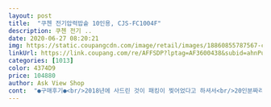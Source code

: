 ```yaml
---
layout: post 
title:  "쿠첸 전기압력밥솥 10인용, CJS-FC1004F" 
description: 쿠첸 전기 ..
date: 2020-06-27 08:20:21 
img: https://static.coupangcdn.com/image/retail/images/18860855787567-ce5762b3-1ee2-48b9-a260-e27d6f802d04.jpg 
linkUrl: https://link.coupang.com/re/AFFSDP?lptag=AF3600438&subid=ahnPublicAsk&pageKey=116174630&itemId=348003472&vendorItemId=3849769400&traceid=V0-113-f2257d3206a5d8ef 
categories: [1013] 
color: 4374D9 
price: 104880 
author: Ask View Shop 
cont:  "●구매후기●<br/>2018년에 사드린 것이 패킹이 찢어었다고 하셔서<br/>20인분짜리 큰 가스 압력밥솥으로 밥을 하시는데<br/>A/S 맡기려 여쭤봤더니 벌써 버리셨더라구요<br/>  <br/>  <br/>가스 압력밥솥은 너무 크고 무거워서 어깨가 아프시다고 하시네요<br/>간단히 말하면.<br/>.<br/> 솥 바닥만 아니라 옆면도 가열되서<br/>같이 딸려온 밥주걱이다.<br/><br/>결국 내공이 있으면<br/>고민 진짜 많이하다가.<br/>.<br/> 일단 써보자 하고 구매했다.<br/><br/>구매했어요<br/>그냥 전기밥솥에 압력솥 꼭지만 더 달린 정도라고 보면 딱 맞다.<br/><br/>그래도 나름 압력밥솥이라서 기본적인 밥맛은 나온다.<br/><br/>그래도 밥하는데는 문제없겠죵? 문제없기를 바랍니다<br/>그래서 호불호가 갈린듯 하다.<br/><br/>그리고 솥 두께나 무게에 차이가 많이 난다.<br/><br/>근데.<br/>.<br/> 그거 아니더라.<br/><br/>급하게 주문하였습니다<br/>기존에 넣던 만큼 넣었다간 죽밥이 된다.<br/><br/>기존에 쓰던 IH밥솥이 옆으로 증기가 새서 밥솥을 새로 바꾼건데,<br/>기존에 있던건 10여년 전에 선물받은 IH방식이다.<br/><br/>김이 새도, 이번에 구매한 열판방식보다 밥이 찰지고 맛있게 된다.<br/><br/>나도 입맛이 민감하진 않은 편이라 생각했는데.<br/>.<br/><br/>난 내공이 부족하니 앞으론 밥솥을 좋은거 써야겠다.<br/> 흑.<br/><br/>내솥이 진짜 밥맛의 차이를 좌우할까?<br/>누룽지가 생긴다는 평이 많았는데<br/>당장 내솥을 비교해보면 IH방식은 솥 바닥이 둥글고<br/>대박임.<br/><br/>대체 IH는 뭐고 열판은 또 뭐란 말인가!<br/>더 줄여야되는데 아직도 10년 쓴 습관이 고쳐지질 않는다.<br/><br/>무난하게 괜찮을 듯 합니다<br/>물을 얼마나 더 줄여서 알맞게 넣어야 찰지고 구수한 밥을 구현해낼 수 있을까?<br/>물을 조금만 넣어야지<br/>받아보니까 내솥이 좀 얇은것같더라고요<br/>밥맛이 거기서 거기겠지 생각했다.<br/><br/>밥솥 가격이 왜이렇게 차이나는지 늘 궁금했다.<br/><br/>밥솥이 뭐여도 밥을 맛있게 하는건가.<br/>.<br/>ㅠ<br/>밥알이 쫀득하게 살아 탱실하지 않고 푹푹 물컹하게 씹히는 밥이 된다.<br/><br/>밥에서 단맛이나 구수한 맛이 분명히 떨어진다.<br/><br/>밥은 되지만 찰기나 끈기가 없는 밥이 된다.<br/><br/>밥이 골고루 잘 익는거다.<br/><br/>밥풀이 안붙고.<br/>.<br/> 잘닦이고<br/>별 차이 못느낄수도 있을것 같다.<br/><br/>보온, 취사만 되면 되는데.<br/>.<br/> 왜이렇게 비싼거야?  고민이 많이 됐다.<br/><br/>사진 속 설명을 보면 더 쉽게 이해 될 것이다.<br/><br/>상품평만 열심히 찾아봤는데<br/>시간이 많이 걸릴거 같다.<br/><br/>시어른 쓰실 거에요<br/>시어머니가 밥을 지으시면 희안하게 맛있다.<br/><br/>시어머님께서 필요하다고 해서 구매했어요<br/>실제 이 차이가 뭐 얼마나 대단할까 싶었다.<br/><br/>싼 모델인 이걸로 구매했어요<br/>싼것도 괜찮다고 하셔서<br/>써보고 나서 IH가 뭔지 그제서야 찾아봤다.<br/><br/>써보니 차이를 확실히 알겠다.<br/><br/>아무튼 오늘 점심장사 끝나고와서 아직 밥은 안해봤고 자동세척만 했어요 ㅋ<br/>아참, 진짜 감동한건<br/>어렸을 때 집에서 많이 봤던 전기밥솥 내솥의 익숙한 자태.<br/><br/>어머님이 식당을 하시는데요<br/>여전히 내가 물을 많이 넣었나보다.<br/><br/>열판 방식은 바닥이 납작평편하다.<br/><br/>열판방식은 솥이 얇고 가볍고<br/>오늘 저녁이나 내일 아침에 사용해보고 밥맛이 괜찮은지 아닌지 후기 추가할게요<br/>완전 물건이다.<br/><br/>우리 시댁에<br/>우리거는 누룽지가 생긴 적이 없는걸 봐서는<br/>원래를 그걸로 살려고햇는데 어차피 식당에 밥하면 바로 떠서 보온기에 넣으니까<br/>음성 안내 필요없고, 다양한 기능 필요 없고<br/>이 밥솥이랑 더 친해지기까지<br/>이거랑 색만 다른 같은 모델인데<br/>이년전에 어깨 근육 수술을 하셔서<br/>이미 샀으니 한동안은 그냥 써야겠으니<br/>이상 오랜 고민의 상품평 끝.<br/><br/>이후에 더 추가할게요<br/>입맛이 예민하지 않은 사람이라면<br/>자세히 제대로 알아볼 생각은 못하고<br/>전기압력밥솥이 아닌<br/>주문 가격 110.<br/>000원<br/>지금 구매한 이 모델로<br/>진짜 가격차이가 괜히 나는게 아니란걸 분명히 알겠다.<br/><br/>집에 있는 전기 압력밥솥이랑 같은 모델이 18만원정도 하더라고요<br/>집에 있는 전기 압력밥솥이랑 이거랑 같이 쓰면서 밥을 하시겠다고 해서<br/>차이가 나긴 하더라.<br/><br/>찰밥, 진밥, 보통밥 다 해봤는데,<br/>하도 호불호가 갈려서<br/>하여튼 다음에 다시 사게되면 좀 비싸도 IH밥솥을 살거다.<br/><br/>하지만,<br/>한눈에 봐도 싼티가 난다.<br/><br/>" 
---
```

